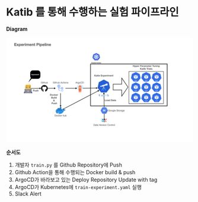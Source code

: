 # Katib 를 통해 수행하는 실험 파이프라인

**Diagram**

<img src="images/diagram.png"/>

**순서도**

1. 개발자 `train.py` 를 Github Repository에 Push
2. Github Action을 통해 수행되는 Docker build & push
3. ArgoCD가 바라보고 있는 Deploy Repository Update with tag
4. ArgoCD가 Kubernetes에 `train-experiment.yaml` 실행 
5. Slack Alert